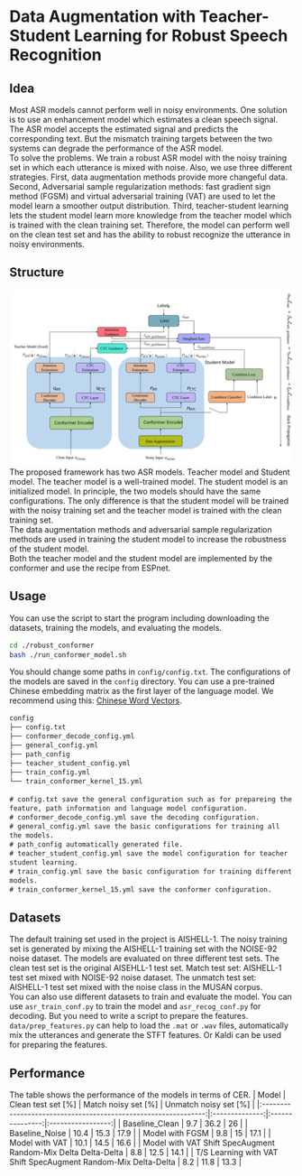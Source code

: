 # Data Augmentation with Teacher-Student Learning for Robust Speech Recognition
## Idea
Most ASR models cannot perform well in noisy environments. One solution is to use an enhancement model which estimates a clean speech signal. The ASR model accepts the estimated signal and predicts the corresponding text. But the mismatch training targets between the two systems can degrade the performance of the ASR model.   
To solve the problems. We train a robust ASR model with the noisy training set in which each utterance is mixed with noise. Also, we use three different strategies. First, data augmentation methods provide more changeful data. Second, Adversarial sample regularization methods: fast gradient sign method (FGSM) and virtual adversarial training (VAT) are used to let the model learn a smoother output distribution. Third, teacher-student learning lets the student model learn more knowledge from the teacher model which is trained with the clean training set. Therefore, the model can perform well on the clean test set and has the ability to robust recognize the utterance in noisy environments.   
## Structure
![Teacher-Student](./images/Teacher_student.svg)
The proposed framework has two ASR models. Teacher model and Student model. The teacher model is a well-trained model. The student model is an initialized model. In principle, the two models should have the same configurations. The only difference is that the student model will be trained with the noisy training set and the teacher model is trained with the clean training set.  
The data augmentation methods and adversarial sample regularization methods are used in training the student model to increase the robustness of the student model.  
Both the teacher model and the student model are implemented by the conformer and use the recipe from ESPnet.   
## Usage
You can use the script to start the program including downloading the datasets, training the models, and evaluating the models.   
```bash
cd ./robust_conformer
bash ./run_conformer_model.sh
```
You should change some paths in `config/config.txt`. The configurations of the models are saved in the `config` directory. You can use a pre-trained Chinese embedding matrix as the first layer of the language model. We recommend using this: [Chinese Word Vectors](https://github.com/Embedding/Chinese-Word-Vectors).    
```
config
├── config.txt
├── conformer_decode_config.yml
├── general_config.yml
├── path_config
├── teacher_student_config.yml
├── train_config.yml
└── train_conformer_kernel_15.yml

# config.txt save the general configuration such as for prepareing the feature, path information and language model configuration.
# conformer_decode_config.yml save the decoding configuration.
# general_config.yml save the basic configurations for training all the models.
# path_config automatically generated file.
# teacher_student_config.yml save the model configuration for teacher student learning.
# train_config.yml save the basic configuration for training different models.
# train_conformer_kernel_15.yml save the conformer configuration.
```
## Datasets
The default training set used in the project is AISHELL-1. The noisy training set is generated by mixing the AISHELL-1 training set with the NOISE-92 noise dataset. The models are evaluated on three different test sets. The clean test set is the original AISEHLL-1 test set. Match test set: AISHELL-1 test set mixed with NOISE-92 noise dataset. The unmatch test set: AISHELL-1 test set mixed with the noise class in the MUSAN corpus.   
You can also use different datasets to train and evaluate the model. You can use `asr_train_conf.py` to train the model and `asr_recog_conf.py` for decoding. But you need to write a script to prepare the features. `data/prep_features.py` can help to load the `.mat` or `.wav` files, automatically mix the utterances and generate the STFT features. Or Kaldi can be used for preparing the features.  
## Performance
The table shows the performance of the models in terms of CER.
|                              Model                             | Clean test set [%] | Match noisy set [%] | Unmatch noisy set [%] |
|:--------------------------------------------------------------:|:--------------:|:---------------:|:-----------------:|
|                         Baseline_Clean                         |       9.7      |       36.2      |         26        |
|                         Baseline_Noise                         |      10.4      |       15.3      |        17.9       |
|                         Model with FGSM                        |       9.8      |        15       |        17.1       |
|                         Model with VAT                         |      10.1      |       14.5      |        16.6       |
|  Model with VAT Shift SpecAugment Random-Mix Delta Delta-Delta |       8.8      |       12.5      |        14.1       |
| T/S Learning with VAT Shift SpecAugment Random-Mix Delta-Delta |       8.2      |       11.8      |        13.3       |